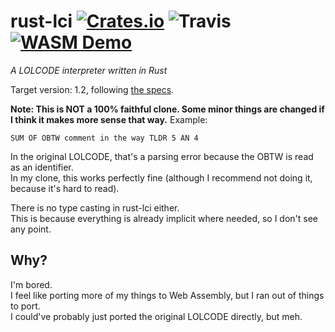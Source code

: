 # rust-lci [![Crates.io](https://img.shields.io/crates/v/lci.svg)](https://crates.io/crates/lci) ![Travis](https://img.shields.io/travis/jD91mZM2/rust-lci.svg) [![WASM Demo](https://img.shields.io/badge/Demo-WASM-%23FF0000.svg)](https://jd91mzm2.github.io/lolcode)

*A LOLCODE interpreter written in Rust*

Target version: 1.2, following [the specs](https://github.com/justinmeza/lolcode-spec/blob/master/v1.2/lolcode-spec-v1.2.md).

**Note: This is NOT a 100% faithful clone. Some minor things are changed if I think it makes more sense that way.**
Example:
```LOLCODE
SUM OF OBTW comment in the way TLDR 5 AN 4
```
In the original LOLCODE, that's a parsing error because the OBTW is read as an identifier.  
In my clone, this works perfectly fine (although I recommend not doing it, because it's hard to read).

There is no type casting in rust-lci either.  
This is because everything is already implicit where needed, so I don't see any point.

## Why?

I'm bored.  
I feel like porting more of my things to Web Assembly, but I ran out of things to port.  
I could've probably just ported the original LOLCODE directly, but meh.
